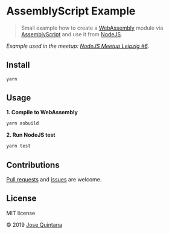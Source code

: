 # AssemblyScript Example

> Small example how to create a [WebAssembly](https://webassembly.org/) module via [AssemblyScript](https://github.com/AssemblyScript/assemblyscript) and use it from [NodeJS](https://nodejs.org/en/).

_Example used in the meetup: [NodeJS Meetup Leipzig #6](https://www.meetup.com/de-DE/NodeJS-Meetup-Leipzig/events/262224036/)._

## Install

```sh
yarn
```

## Usage

__1. Compile to WebAssembly__

```sh
yarn asbuild
```

__2. Run NodeJS test__

```sh
yarn test
```

## Contributions

[Pull requests](https://github.com/joseluisq/gitnow/pulls) and [issues](https://github.com/joseluisq/gitnow/issues) are welcome.

## License
MIT license

© 2019 [Jose Quintana](http://git.io/joseluisq)
